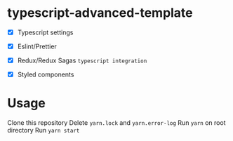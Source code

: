 # typescript-advanced-template

- [x] Typescript settings
- [x] Eslint/Prettier
- [x] Redux/Redux Sagas `typescript integration`
- [x] Styled components


# Usage
Clone this repository
Delete `yarn.lock` and `yarn.error-log`
Run `yarn` on root directory
Run `yarn start`
